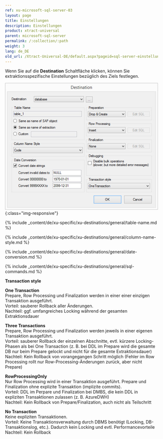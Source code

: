 ```yaml
---
ref: xu-microsoft-sql-server-03
layout: page
title: Einstellungen
description: Einstellungen
product: xtract-universal
parent: microsoft-sql-server
permalink: /:collection/:path
weight: 3
lang: de_DE
old_url: /Xtract-Universal-DE/default.aspx?pageid=sql-server-einstellungen
---
```


Wenn Sie auf die **Destination** Schaltfläche klicken, können Sie extraktionsspezifische Einstellungen bezüglich des Ziels festlegen.

![ext_spec_set_de_form_debug](/img/content/ext_spec_set_de_form_debug.jpg){:class="img-responsive"}

{% include _content/de/xu-specific/xu-destinations/general/table-name.md %}

{% include _content/de/xu-specific/xu-destinations/general/column-name-style.md %}

{% include _content/de/xu-specific/xu-destinations/general/date-conversion.md %}

{% include _content/de/xu-specific/xu-destinations/general/sql-commands.md %}

**Transaction style**

**One Transaction** <br>
Prepare, Row Processing und Finalization werden in einer einer einzigen Transaktion ausgeführt.<br>
Vorteil: sauberer Rollback aller Änderungen.<br>
Nachteil: ggf. umfangreiches Locking während der gesamten Extraktionsdauer 


**Three Transactions**<br>
Prepare, Row Processing und Finalization werden jeweils in einer eigenen Transaktion ausgeführt.<br>
Vorteil: sauberer Rollback der einzelnen Abschnitte, evtl. kürzere Locking-Phasen als bei One Transaction (z. B. bei DDL im Prepare wird die gesamte DB nur beim Prepare gelockt und nicht für die gesamte Extraktionsdauer)<br>
Nachteil: Kein Rollback von vorangegangen Schritt möglich (Fehler im Row Processing rollt nur Row-Processing-Änderungen zurück, aber nicht Prepare) 


**RowProcessingOnly**<br> 
Nur Row Processing wird in einer Transaktion ausgeführt. Prepare und Finalization ohne explizite Transaktion (implizite commits).<br>
Vorteil: DDL im Perpare und Finalization bei DMBS, die kein DDL in expliziten Transaktionen zulassen (z. B. AzureDWH)<br>
Nachteil: Kein Rollback von Prepare/Finalization, auch nicht als Teilschritt 


**No Transaction**<br>
Keine expliziten Transaktionen.<br>
Vorteil: Keine Transaktionsverwaltung durch DBMS benötigt (Locking, DB-Transaktionslog, etc.). Dadurch kein Locking und evtl. Performancevorteile<br>
Nachteil: Kein Rollback
